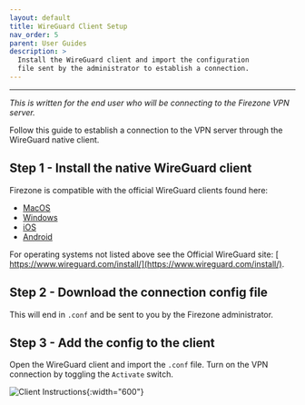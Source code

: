 ```yaml
---
layout: default
title: WireGuard Client Setup
nav_order: 5
parent: User Guides
description: >
  Install the WireGuard client and import the configuration 
  file sent by the administrator to establish a connection.
---
```

---
_This is written for the end user who will be connecting
to the Firezone VPN server._

Follow this guide to establish a connection to the
VPN server through the WireGuard native client.

## Step 1 - Install the native WireGuard client

Firezone is compatible with the official WireGuard clients found here:

* [MacOS](https://itunes.apple.com/us/app/wireguard/id1451685025)
* [Windows](https://download.wireguard.com/windows-client/wireguard-installer.exe)
* [iOS](https://itunes.apple.com/us/app/wireguard/id1441195209)
* [Android](https://play.google.com/store/apps/details?id=com.wireguard.android)

For operating systems not listed above see the Official WireGuard site: [
https://www.wireguard.com/install/](https://www.wireguard.com/install/).

## Step 2 - Download the connection config file

This will end in `.conf` and be sent to you by the Firezone administrator.

## Step 3 - Add the config to the client

Open the WireGuard client and import the `.conf` file.
Turn on the VPN connection by toggling the `Activate` switch.

![Client Instructions]({{site.asset_urls.client_instructions}}){:width="600"}
